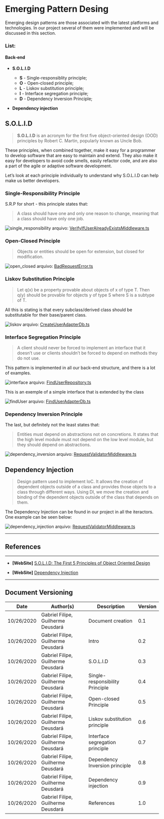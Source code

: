 # Emerging Pattern Desing

Emerging design patterns are those associated with the latest platforms and technologies. In our project several of them were implemented and will be discussed in this section.

### List:

#### Back-end

* **S.O.L.I.D**

  - **S** - Single-responsiblity principle;
  - **O** - Open-closed principle;
  - **L** - Liskov substitution principle;
  - **I** - Interface segregation principle;
  - **D** - Dependency Inversion Principle;

* **Dependency injection**

## S.O.L.I.D

> **S.O.L.I.D** is an acronym for the first five object-oriented design (OOD) principles by Robert C. Martin, popularly known as Uncle Bob.

These principles, when combined together, make it easy for a programmer to develop software that are easy to maintain and extend. They also make it easy for developers to avoid code smells, easily refactor code, and are also a part of the agile or adaptive software development.

Let’s look at each principle individually to understand why S.O.L.I.D can help make us better developers.

### Single-Responsibility Principle
S.R.P for short - this principle states that:

> A class should have one and only one reason to change, meaning that a class should have only one job.

![single_responsibility](./images/single_responsibility_principle-VerifyIfUserAlreadyExistsMiddleware.png)
arquivo: [VerifyIfUserAlreadyExistsMiddleware.ts](https://github.com/UnBArqDsw/2020.1_G2_TCLDL_Paper_Service/blob/master/src/presentation/middlewares/VerifyIfUserAlreadyExistsMiddleware.ts)

### Open-Closed Principle

> Objects or entities should be open for extension, but closed for modification.

![open_closed](./images/open_closed_principle-BadRequestError.png)
arquivo: [BadRequestError.ts](https://github.com/UnBArqDsw/2020.1_G2_TCLDL_Paper_Service/blob/master/src/presentation/errors/BadRequestError.ts)

### Liskov Substitution Principle

> Let q(x) be a property provable about objects of x of type T. Then q(y) should be provable for objects y of type S where S is a subtype of T.

All this is stating is that every subclass/derived class should be substitutable for their base/parent class.

![liskov](./images/liskov_substitution_principle-CreateUserAdapterDb.png)
arquivo: [CreateUserAdapterDb.ts](https://github.com/UnBArqDsw/2020.1_G2_TCLDL_Paper_Service/blob/master/src/data/interactors/user/CreateUserAdapterDb.ts)


### Interface Segregation Principle

> A client should never be forced to implement an interface that it doesn’t use or clients shouldn’t be forced to depend on methods they do not use.

This pattern is implemented in all our back-end structure, and there is a lot of examples.

![interface](./images/interface_segregation_principle-FindUserRepository.png)
arquivo: [FindUserRepository.ts](https://github.com/UnBArqDsw/2020.1_G2_TCLDL_Paper_Service/blob/master/src/data/repositories/user/FindUserRepository.ts)

This is an exemple of a simple interface that is extended by the class

![findUser](./images/interface_segregation_principle-FindUserAdapterDb.png)
arquivo: [FindUserAdapterDb.ts](https://github.com/UnBArqDsw/2020.1_G2_TCLDL_Paper_Service/blob/master/src/data/interactors/FindUserAdapterDb.ts)


### Dependency Inversion Principle

The last, but definitely not the least states that:

> Entities must depend on abstractions not on concretions. It states that the high level module must not depend on the low level module, but they should depend on abstractions.

![dependency_inversion](./images/dependency_inversion_principle-RemoveUserAdapterDb.png)
arquivo: [RequestValidatorMiddleware.ts](https://github.com/UnBArqDsw/2020.1_G2_TCLDL_Paper_Service/blob/master/src/data/interactors/user/RemoveUserAdapterDb.ts)


## Dependency Injection

> Design pattern used to implement IoC. It allows the creation of dependent objects outside of a class and provides those objects to a class through different ways. Using DI, we move the creation and binding of the dependent objects outside of the class that depends on them.

The Dependency Injection can be found in our project in all the iteractors. One example can be seen below:

![dependency_injection](./images/dependency_injection-RequestValidatorMiddleware.png)
arquivo: [RequestValidatorMiddleware.ts](https://github.com/UnBArqDsw/2020.1_G2_TCLDL_Paper_Service/blob/master/src/presentation/middlewares/RequestValidatorMiddleware.ts)


---
## References
---

- **[WebSite]** <a href="https://www.digitalocean.com/community/conceptual_articles/s-o-l-i-d-the-first-five-principles-of-object-oriented-design">S.O.L.I.D: The First 5 Principles of Object Oriented Design</a>

- **[WebSite]** <a href="https://www.tutorialsteacher.com/ioc/dependency-injection#:~:text=Dependency%20Injection%20(DI)%20is%20a,class%20that%20depends%20on%20them.">Dependency Injection</a>

---

## Document Versioning

| Date | Author(s) | Description | Version |
|------|-------|-----------|--------|
| 10/26/2020 | Gabriel Filipe, Guilherme Deusdará | Document creation | 0.1 |
| 10/26/2020 | Gabriel Filipe, Guilherme Deusdará | Intro | 0.2 |
| 10/26/2020 | Gabriel Filipe, Guilherme Deusdará | S.O.L.I.D | 0.3 |
| 10/26/2020 | Gabriel Filipe, Guilherme Deusdará | Single-responsibility Principle | 0.4 |
| 10/26/2020 | Gabriel Filipe, Guilherme Deusdará | Open-closed Principle | 0.5 |
| 10/26/2020 | Gabriel Filipe, Guilherme Deusdará | Liskov substitution principle | 0.6 |
| 10/26/2020 | Gabriel Filipe, Guilherme Deusdará | Interface segregation principle | 0.7 |
| 10/26/2020 | Gabriel Filipe, Guilherme Deusdará | Dependency Inversion principle | 0.8 |
| 10/26/2020 | Gabriel Filipe, Guilherme Deusdará | Dependency injection | 0.9 |
| 10/26/2020 | Gabriel Filipe, Guilherme Deusdará | References | 1.0 |
